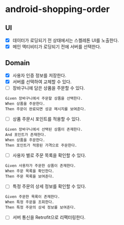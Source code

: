 # android-shopping-order

## UI
- [x] 데이터가 로딩되기 전 상태에서는 스켈레톤 UI를 노출한다.
- [x] 메인 액티비티가 로딩되기 전에 서버를 선택한다.

## Domain
- [x] 사용자 인증 정보를 저장한다.
- [x] 서버를 선택하여 교체할 수 있다.
- [ ] 장바구니에 담은 상품을 주문할 수 있다.
```gherkin
Given 장바구니에서 주문할 상품을 선택한다.
When 상품을 주문한다.
Then 주문이 완료되면 성공 메시지를 보여준다.
```
- [ ] 상품 주문시 포인트를 적용할 수 있다.
```gherkin
Given 장바구니에서 선택된 상품이 존재한다.
And 포인트가 존재한다.
When 상품을 주문한다.
Then 포인트가 적용된 가격으로 주문한다.
```
- [ ] 사용자 별로 주문 목록을 확인할 수 있다.
```gherkin
Given 사용자가 주문한 상품이 존재한다.
When 주문 목록을 확인한다.
Then 주문 목록을 보여준다.
```
- [ ] 특정 주문의 상세 정보를 확인할 수 있다.
```gherkin
Given 주문한 목록이 존재한다.
When 특정 주문을 조회한다.
Then 특정 주문의 상세 정보를 보여준다.
```
- [ ] 서버 통신을 Retrofit으로 리팩터링한다.
